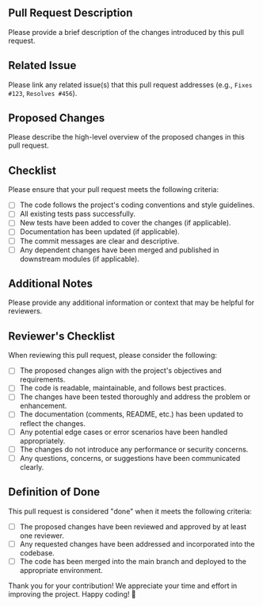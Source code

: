 ## Pull Request Description

Please provide a brief description of the changes introduced by this pull request.

## Related Issue

Please link any related issue(s) that this pull request addresses (e.g., `Fixes #123`, `Resolves #456`).

## Proposed Changes

Please describe the high-level overview of the proposed changes in this pull request.

## Checklist

Please ensure that your pull request meets the following criteria:

- [ ] The code follows the project's coding conventions and style guidelines.
- [ ] All existing tests pass successfully.
- [ ] New tests have been added to cover the changes (if applicable).
- [ ] Documentation has been updated (if applicable).
- [ ] The commit messages are clear and descriptive.
- [ ] Any dependent changes have been merged and published in downstream modules (if applicable).

## Additional Notes

Please provide any additional information or context that may be helpful for reviewers.

## Reviewer's Checklist

When reviewing this pull request, please consider the following:

- [ ] The proposed changes align with the project's objectives and requirements.
- [ ] The code is readable, maintainable, and follows best practices.
- [ ] The changes have been tested thoroughly and address the problem or enhancement.
- [ ] The documentation (comments, README, etc.) has been updated to reflect the changes.
- [ ] Any potential edge cases or error scenarios have been handled appropriately.
- [ ] The changes do not introduce any performance or security concerns.
- [ ] Any questions, concerns, or suggestions have been communicated clearly.

## Definition of Done

This pull request is considered "done" when it meets the following criteria:

- [ ] The proposed changes have been reviewed and approved by at least one reviewer.
- [ ] Any requested changes have been addressed and incorporated into the codebase.
- [ ] The code has been merged into the main branch and deployed to the appropriate environment.

Thank you for your contribution! We appreciate your time and effort in improving the project. Happy coding! 🚀
